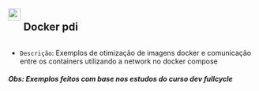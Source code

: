 <style>
.ui-style img, .ui-style h2{
    display:inline-block;
    vertical-align:top;
}
    .ui-style img{
    margin-top: 4px;
    margin-right: 2px
}
</style>

<div class="ui-style">
<img src="https://cdn-icons-png.flaticon.com/512/919/919853.png" width="25" height="25"> <h2>Docker pdi</h2>
</div>

- `Descrição`: Exemplos de otimização de imagens docker e comunicação entre os containers utilizando a network no docker compose

##### Obs: Exemplos feitos com base nos estudos do curso dev fullcycle
